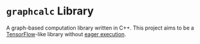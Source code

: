# `graphcalc` Library
A graph-based computation library written in C++. This project aims to be a [TensorFlow](https://www.tensorflow.org/)-like library without [eager execution](https://www.tensorflow.org/guide/eager).
